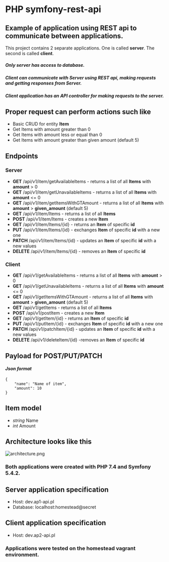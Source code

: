 # PHP symfony-rest-api
## Example of application using REST api to communicate between applications.

This project contains 2 separate applications. One is called **server**. The second is called **client**.



##### Only _server_ has access to database.

##### **Client** can communicate with **Server** using REST api, making requests and getting responses from **Server**.

##### Client application has an API controller for making requests to the server.

## Proper request can perform actions such like
* Basic CRUD for entity **Item**
* Get Items with amount greater than 0
* Get Items with amount less or equal than 0
* Get Items with amount greater than given amount (default 5)

## Endpoints
### Server
* **GET** /api/v1/item/getAvailableItems - returns a list of all **Items** with **amount** > 0
* **GET** /api/v1/item/getUnavailableItems - returns a list of all **Items** with **amount** <= 0
* **GET** /api/v1/item/getItemsWithGTAmount - returns a list of all **Items** with **amount** > **given_amount** (default 5)
* **GET** /api/v1/item/Items - returns a list of all **Items**
* **POST** /api/v1/item/Items - creates a new **Item**
* **GET** /api/v1/item/Items/{id} - returns an **Item** of specific **id**
* **PUT** /api/v1/item/Items/{id} - exchanges **Item** of specific **id** with a new one
* **PATCH** /api/v1/item/Items/{id} - updates an **Item** of specific **id** with a new values
* **DELETE** /api/v1/item/Items/{id} - removes an **Item** of specific **id**

### Client
* **GET** /api/v1/getAvailableItems - returns a list of all **Items** with **amount** > 0
* **GET** /api/v1/getUnavailableItems - returns a list of all **Items** with **amount** <= 0
* **GET** /api/v1/getItemsWithGTAmount - returns a list of all **Items** with **amount** > **given_amount** (default 5)
* **GET** /api/v1/getItems - returns a list of all **Items**
* **POST** /api/v1/postItem - creates a new **Item**
* **GET** /api/v1/getItem/{id} - returns an **Item** of specific **id**
* **PUT** /api/v1/putItem/{id} - exchanges **Item** of specific **id** with a new one
* **PATCH** /api/v1/patchItem/{id} - updates an **Item** of specific **id** with a new values
* **DELETE** /api/v1/deleteItem/{id} -removes an **Item** of specific **id**

## Payload for POST/PUT/PATCH
#### _Json format_
```
{
    "name": "Name of item",
    "amount": 10
}
```

## Item model

* _string_ Name
* _int_ Amount

## Architecture looks like this
![architecture.png](https://github.com/Nergosu36/symfony-rest-api/blob/master/architecture.png?raw=true)

### Both applications were created with PHP 7.4 and Symfony 5.4.2.

## Server application specification
* Host: dev.ap1-api.pl
* Database: localhost:homestead@secret

## Client application specification
* Host: dev.ap2-api.pl

### Applications were tested on the homestead vagrant environment.
